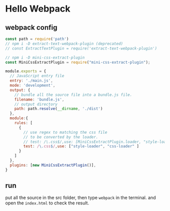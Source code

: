 # Hello Webpack

## webpack config

```js
const path = require('path')
// npm i -D extract-text-webpack-plugin (deprecated)
// const ExtractTextPlugin = require('extract-text-webpack-plugin')

// npm i -D mini-css-extract-plugin
const MiniCssExtractPlugin = require("mini-css-extract-plugin");

module.exports = {
  // JavaScript entry file
  entry: './main.js',
  mode: 'development',
  output: {
    // bundle all the source file into a bundle.js file.
    filename: 'bundle.js',
    // output directory
    path: path.resolve(__dirname, './dist')
  },
  module:{
    rules: [
      {
        // use regex to matching the css file
        // to be converted by the loader.
        // test: /\.css$/,use: [MiniCssExtractPlugin.loader, "style-loader", "css-loader" ]
        test: /\.css$/,use: ["style-loader", "css-loader" ]
      }
    ]
  },
  plugins: [new MiniCssExtractPlugin()],
}

```

## run

put all the source in the src folder,
then type `webpack` in the terminal.
and open the `index.html` to check the result.

